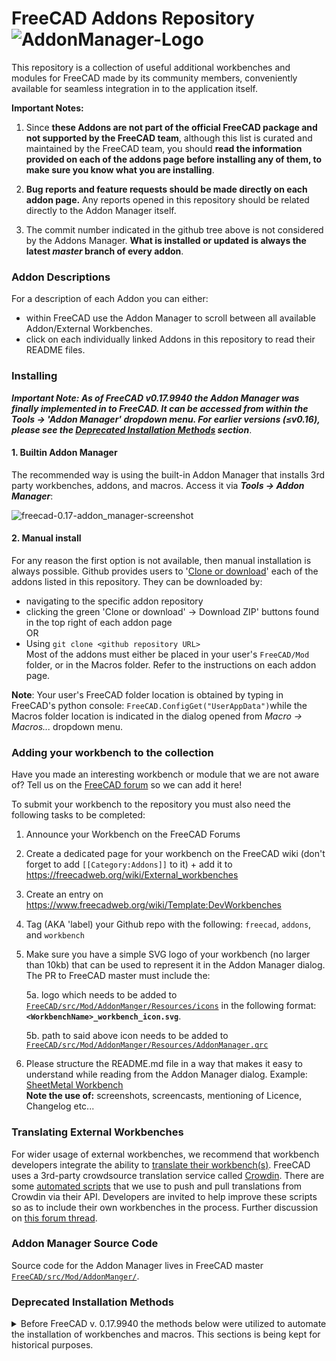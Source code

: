 # FreeCAD Addons Repository ![AddonManager-Logo][AddonManager]

This repository is a collection of useful additional workbenches and modules for FreeCAD made by its community members, conveniently available for seamless integration in to the application itself.

**Important Notes:**  
1. Since **these Addons are not part of the official FreeCAD package and not supported by the FreeCAD team**, although this list is curated and maintained by the FreeCAD team, you should **read the information provided on each of the addons page before installing any of them, to make sure you know what you are installing**. 

2. **Bug reports and feature requests should be made directly on each addon page.** Any reports opened in this repository should be related directly to the Addon Manager itself.

3. The commit number indicated in the github tree above is not considered by the Addons Manager. **What is installed or updated is always the latest *master* branch of every addon**.

[AddonManager]: icons/AddonManager.svg

### Addon Descriptions

For a description of each Addon you can either:
* within FreeCAD use the Addon Manager to scroll between all available Addon/External Workbenches. 
* click on each individually linked Addons in this repository to read their README files. 

### Installing

***Important Note: As of FreeCAD v0.17.9940 the Addon Manager was finally implemented in to FreeCAD. It can be accessed from within the Tools → 'Addon Manager' dropdown menu. For earlier versions (≤v0.16), please see the [Deprecated Installation Methods](#deprecated-installation-methods) section***.

#### 1. Builtin Addon Manager

The recommended way is using the built-in Addon Manager that installs 3rd party workbenches, addons, and macros. Access it via ***Tools → Addon Manager***:

![freecad-0.17-addon_manager-screenshot](https://user-images.githubusercontent.com/4140247/37867768-2eb7db20-2f73-11e8-83fb-8868995ba49d.png)


#### 2. Manual install

For any reason the first option is not available, then manual installation is always possible. Github provides users to '[Clone or download](https://help.github.com/en/github/creating-cloning-and-archiving-repositories/cloning-a-repository)' each of the addons listed in this repository. They can be downloaded by:
* navigating to the specific addon repository 
* clicking the green 'Clone or download' → Download ZIP' buttons found in the top right of each addon page  
OR
* Using `git clone <github repository URL>`  
Most of the addons must either be placed in your user's `FreeCAD/Mod` folder, or in the Macros folder. Refer to the instructions on each addon page. 

**Note**: Your user's FreeCAD folder location is obtained by typing in FreeCAD's python console: `FreeCAD.ConfigGet("UserAppData")`while the Macros folder location is indicated in the dialog opened from *Macro -> Macros...* dropdown menu.

### Adding your workbench to the collection

Have you made an interesting workbench or module that we are not aware of? Tell us on the [FreeCAD forum](http://forum.freecadweb.org) so we can add it here!

To submit your workbench to the repository you must also need the following tasks to be completed:
1. Announce your Workbench on the FreeCAD Forums
2. Create a dedicated page for your workbench on the FreeCAD wiki (don't forget to add `[[Category:Addons]]` to it) + add it to https://freecadweb.org/wiki/External_workbenches
3. Create an entry on https://www.freecadweb.org/wiki/Template:DevWorkbenches
4. Tag (AKA 'label) your Github repo with the following: `freecad`, `addons`, and `workbench`  
5. Make sure you have a simple SVG logo of your workbench (no larger than 10kb) that can be used to represent it in the Addon Manager dialog. The PR to FreeCAD master must include the:  

    5a. logo which needs to be added to [`FreeCAD/src/Mod/AddonManger/Resources/icons`](https://github.com/FreeCAD/FreeCAD/tree/master/src/Mod/AddonManager/Resources/icons) in the following format: **`<WorkbenchName>_workbench_icon.svg`**.  

    5b. path to said above icon needs to be added to [`FreeCAD/src/Mod/AddonManger/Resources/AddonManager.qrc`](https://github.com/FreeCAD/FreeCAD/tree/master/src/Mod/AddonManager/Resources/AddonManager.qrc)
6. Please structure the README.md file in a way that makes it easy to understand while reading from the Addon Manager dialog. Example: [SheetMetal Workbench](https://github.com/shaise/FreeCAD_SheetMetal/blob/master/README.md)  
   **Note the use of:** screenshots, screencasts, mentioning of Licence, Changelog etc... 

### Translating External Workbenches

For wider usage of external workbenches, we recommend that workbench developers integrate the ability to [translate their workbench(s)](https://www.freecadweb.org/wiki/Translating_an_external_workbench). FreeCAD uses a 3rd-party crowdsource translation service called [Crowdin](https://crowdin.com/project/freecad). There are some [automated scripts](https://www.freecadweb.org/wiki/Crowdin_Scripts) that we use to push and pull translations from Crowdin via their API. Developers are invited to help improve these scripts so as to include their own workbenches in the process. Further discussion on [this forum thread](https://forum.freecadweb.org/viewtopic.php?f=10&t=36413). 

### Addon Manager Source Code

Source code for the Addon Manager lives in FreeCAD master [`FreeCAD/src/Mod/AddonManger/`](https://github.com/FreeCAD/FreeCAD/tree/master/src/Mod/AddonManager).

### Deprecated Installation Methods
<details>
  <summary>Before FreeCAD v. 0.17.9940 the methods below were utilized to automate the installation of workbenches and macros. This sections is being kept for historical purposes.
</summary>
  
#### 1. Using the installer macro

The installer macro can be launched from inside FreeCAD, and will download and install any of the addons above automatically. To install the installer macro:

1. Download [addons_installer.FCMacro](https://raw.githubusercontent.com/FreeCAD/FreeCAD-addons/da3cb72c54f94430e9afd8200b48f4f2f6ac7c8c/addons_installer.FCMacro)
2. Place the downloaded macro in your **FreeCAD Macros folder**. The FreeCAD Macros folder location is indicated in menu **Macros -> Macros -> User macros location**:
![the execute macro dialog](http://www.freecadweb.org/wiki/images/1/1e/Macro_installer_01.jpg)
3. Restart FreeCAD. The addons installer will now be listed in menu **Macro -> Macros** and can be launched by selecting it then clicking the **Execute** button:

![the addons installer](http://www.freecadweb.org/wiki/images/c/c6/Macro_installer_02.jpg)

#### 2. Using the "pluginloader" addon

The plugin loader is a much more elaborate way to install and manage additional content for freecad. Install it with the method above, or following the instructions on the [pluginloader page](https://github.com/microelly2/freecad-pluginloader).
</details>
